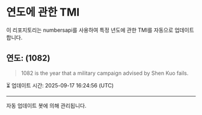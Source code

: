 
# 연도에 관한 TMI

이 리포지토리는 numbersapi를 사용하여 특정 년도에 관한 TMI를 자동으로 업데이트합니다.

## 연도: (1082)
> 1082 is the year that a military campaign advised by Shen Kuo fails.

⏳ 업데이트 시간: 2025-09-17 16:24:56 (UTC)

---
자동 업데이트 봇에 의해 관리됩니다.
